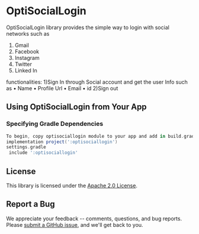 
# OptiSocialLogin
 OptiSocialLogin library provides the simple way to login with social networks such as 
1)	Gmail
2)	Facebook
3)	Instagram
4)	Twitter
5)	Linked In

functionalities:
1)Sign In through Social account and get the user Info such as
•	 Name
•	Profile Url
•	Email
•	id
2)Sign out


## Using OptiSocialLogin from Your App
### Specifying Gradle Dependencies
```groovy
To begin, copy optisociallogin module to your app and add in build.gradle dependencies section:
implementation project(':optisociallogin') 
settings.gradle
 include ':optisociallogin'
 ```


## License

This library is licensed under the [Apache 2.0 License](./LICENSE).

## Report a Bug

We appreciate your feedback -- comments, questions, and bug reports. Please
[submit a GitHub issue](),
and we'll get back to you.
